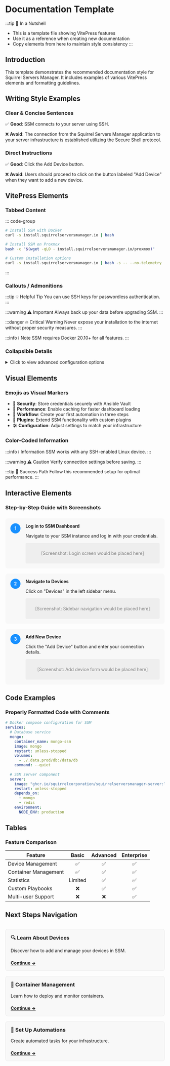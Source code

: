 # Documentation Template

<script setup>
// You can use Vue components 
import { ref } from 'vue'
const count = ref(0)
</script>

:::tip 🌰 In a Nutshell
- This is a template file showing VitePress features
- Use it as a reference when creating new documentation
- Copy elements from here to maintain style consistency
:::

## Introduction

This template demonstrates the recommended documentation style for Squirrel Servers Manager. It includes examples of various VitePress elements and formatting guidelines.

## Writing Style Examples

### Clear & Concise Sentences

✅ **Good**: SSM connects to your server using SSH.

❌ **Avoid**: The connection from the Squirrel Servers Manager application to your server infrastructure is established utilizing the Secure Shell protocol.

### Direct Instructions

✅ **Good**: Click the Add Device button.

❌ **Avoid**: Users should proceed to click on the button labeled "Add Device" when they want to add a new device.

## VitePress Elements

### Tabbed Content

::: code-group
```bash [Docker]
# Install SSM with Docker
curl -s install.squirrelserversmanager.io | bash
```

```bash [Proxmox]
# Install SSM on Proxmox
bash -c "$(wget -qLO - install.squirrelserversmanager.io/proxmox)"
```

```bash [Custom]
# Custom installation options
curl -s install.squirrelserversmanager.io | bash -s -- --no-telemetry
```
:::

### Callouts / Admonitions

:::tip 💡 Helpful Tip
You can use SSH keys for passwordless authentication.
:::

:::warning ⚠️ Important
Always back up your data before upgrading SSM.
:::

:::danger 🔥 Critical Warning
Never expose your installation to the internet without proper security measures.
:::

:::info ℹ️ Note
SSM requires Docker 20.10+ for all features.
:::

### Collapsible Details

<details>
<summary>Click to view advanced configuration options</summary>

## Advanced Configuration

You can customize SSM with these environment variables:

| Variable | Description | Default |
|----------|-------------|---------|
| `SECRET` | JWT secret key | *required* |
| `SALT` | Encryption salt (16 chars) | *required* |
| `DB_HOST` | MongoDB hostname | mongo |

</details>

## Visual Elements

### Emojis as Visual Markers

- 🔑 **Security**: Store credentials securely with Ansible Vault
- 🚀 **Performance**: Enable caching for faster dashboard loading
- 🔄 **Workflow**: Create your first automation in three steps
- 🧩 **Plugins**: Extend SSM functionality with custom plugins
- 🛠️ **Configuration**: Adjust settings to match your infrastructure

### Color-Coded Information

:::info ℹ️ Information
SSM works with any SSH-enabled Linux device.
:::

:::warning ⚠️ Caution
Verify connection settings before saving.
:::

:::tip 🌟 Success Path
Follow this recommended setup for optimal performance.
:::

<!-- For more custom styling that works with both light/dark themes:
<div class="custom-callout info">
  <p class="custom-callout-title">ℹ️ Information</p>
  <p class="custom-callout-content">SSM works with any SSH-enabled Linux device.</p>
</div>

<div class="custom-callout warning">
  <p class="custom-callout-title">⚠️ Caution</p>
  <p class="custom-callout-content">Verify connection settings before saving.</p>
</div>

<div class="custom-callout success">
  <p class="custom-callout-title">🌟 Success Path</p>
  <p class="custom-callout-content">Follow this recommended setup for optimal performance.</p>
</div>

<style>
.custom-callout {
  padding: 12px 16px;
  margin: 16px 0;
  border-radius: 4px;
  border-left: 4px solid;
}
.custom-callout-title {
  margin: 0;
  font-weight: bold;
}
.custom-callout-content {
  margin: 8px 0 0 0;
}
.custom-callout.info {
  border-color: var(--vp-c-info-1);
  background-color: var(--vp-c-info-soft);
}
.custom-callout.info .custom-callout-title {
  color: var(--vp-c-info-1);
}
.custom-callout.warning {
  border-color: var(--vp-c-warning-1);
  background-color: var(--vp-c-warning-soft);
}
.custom-callout.warning .custom-callout-title {
  color: var(--vp-c-warning-1);
}
.custom-callout.success {
  border-color: var(--vp-c-success-1);
  background-color: var(--vp-c-success-soft);
}
.custom-callout.success .custom-callout-title {
  color: var(--vp-c-success-1);
}
</style>
-->

## Interactive Elements

### Step-by-Step Guide with Screenshots

<div class="steps-container">
  <div class="step">
    <div class="step-number">1</div>
    <div class="step-content">
      <h4>Log in to SSM Dashboard</h4>
      <p>Navigate to your SSM instance and log in with your credentials.</p>
      <div class="screenshot-placeholder">
        [Screenshot: Login screen would be placed here]
      </div>
    </div>
  </div>
  
  <div class="step">
    <div class="step-number">2</div>
    <div class="step-content">
      <h4>Navigate to Devices</h4>
      <p>Click on "Devices" in the left sidebar menu.</p>
      <div class="screenshot-placeholder">
        [Screenshot: Sidebar navigation would be placed here]
      </div>
    </div>
  </div>
  
  <div class="step">
    <div class="step-number">3</div>
    <div class="step-content">
      <h4>Add New Device</h4>
      <p>Click the "Add Device" button and enter your connection details.</p>
      <div class="screenshot-placeholder">
        [Screenshot: Add device form would be placed here]
      </div>
    </div>
  </div>
</div>

<style>
.steps-container {
  display: flex;
  flex-direction: column;
  gap: 16px;
  margin: 24px 0;
}

.step {
  display: flex;
  gap: 16px;
  padding: 16px;
  border-radius: 8px;
  background-color: rgba(0, 0, 0, 0.02);
}

.step-number {
  display: flex;
  align-items: center;
  justify-content: center;
  min-width: 32px;
  height: 32px;
  border-radius: 50%;
  background-color: #1890ff;
  color: white;
  font-weight: bold;
}

.step-content {
  flex: 1;
}

.step-content h4 {
  margin-top: 0;
  margin-bottom: 8px;
}

.screenshot-placeholder {
  margin-top: 12px;
  padding: 24px;
  background-color: rgba(0, 0, 0, 0.04);
  border-radius: 4px;
  text-align: center;
  color: rgba(0, 0, 0, 0.45);
}
</style>

## Code Examples

### Properly Formatted Code with Comments

```yaml
# Docker compose configuration for SSM
services:
  # Database service
  mongo:
    container_name: mongo-ssm
    image: mongo
    restart: unless-stopped
    volumes:
      - ./.data.prod/db:/data/db
    command: --quiet
    
  # SSM server component
  server:
    image: "ghcr.io/squirrelcorporation/squirrelserversmanager-server:latest"
    restart: unless-stopped
    depends_on:
      - mongo
      - redis
    environment:
      NODE_ENV: production
```

## Tables

### Feature Comparison

| Feature | Basic | Advanced | Enterprise |
|---------|:-----:|:--------:|:----------:|
| Device Management | ✅ | ✅ | ✅ |
| Container Management | ✅ | ✅ | ✅ |
| Statistics | Limited | ✅ | ✅ |
| Custom Playbooks | ❌ | ✅ | ✅ |
| Multi-user Support | ❌ | ❌ | ✅ |

## Next Steps Navigation

<div class="next-steps">
  <div class="next-step-card">
    <h3>🔍 Learn About Devices</h3>
    <p>Discover how to add and manage your devices in SSM.</p>
    <a href="../user-guides/devices/adding-devices">Continue →</a>
  </div>
  
  <div class="next-step-card">
    <h3>🐳 Container Management</h3>
    <p>Learn how to deploy and monitor containers.</p>
    <a href="../user-guides/containers/management">Continue →</a>
  </div>
  
  <div class="next-step-card">
    <h3>🤖 Set Up Automations</h3>
    <p>Create automated tasks for your infrastructure.</p>
    <a href="../user-guides/automations">Continue →</a>
  </div>
</div>

<style>
.next-steps {
  display: grid;
  grid-template-columns: repeat(auto-fit, minmax(250px, 1fr));
  gap: 16px;
  margin: 32px 0;
}

.next-step-card {
  padding: 16px;
  border-radius: 8px;
  background-color: rgba(0, 0, 0, 0.02);
  border: 1px solid rgba(0, 0, 0, 0.06);
  transition: all 0.3s ease;
}

.next-step-card:hover {
  transform: translateY(-4px);
  box-shadow: 0 4px 12px rgba(0, 0, 0, 0.1);
}

.next-step-card h3 {
  margin-top: 0;
}

.next-step-card a {
  display: inline-block;
  margin-top: 8px;
  font-weight: bold;
}
</style>